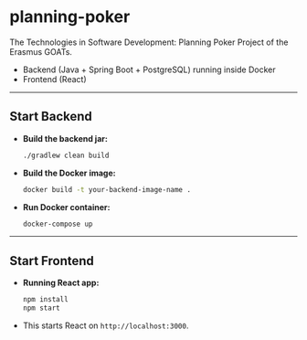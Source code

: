 # planning-poker
The Technologies in Software Development: Planning Poker Project of the Erasmus GOATs.

- Backend (Java + Spring Boot + PostgreSQL) running inside Docker
- Frontend (React)

---

## Start Backend

* **Build the backend jar:**

  ```bash
  ./gradlew clean build
  ```

* **Build the Docker image:**

  ```bash
  docker build -t your-backend-image-name .
  ```

* **Run Docker container:**

  ```bash
  docker-compose up
  ```

---

## Start Frontend

* **Running React app:**

  ```bash
  npm install
  npm start
  ```

* This starts React on `http://localhost:3000`.

